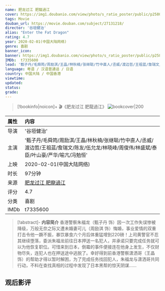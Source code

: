 ```yaml
---
name: 肥龙过江 肥龍過江
cover: https://img1.doubanio.com/view/photo/s_ratio_poster/public/p2580345427.jpg
tags: Movie
douban_url: https://movie.douban.com/subject/27131218/
director: '谷垣健治'
alias: "Enter the Fat Dragon"
rating: 4.7
year: 2020-02-01(中国大陆网络)
genre: 喜剧
banner_icon: 
banner: https://img1.doubanio.com/view/photo/s_ratio_poster/public/p2580345427.jpg
IMDb:  t7335600
lead: '甄子丹/毛舜筠/周励淇/王晶/林秋楠/张继聪/竹中直人/丞威/渡边哲/王祖蓝/詹瑞文/陈友/伍允龙/林晓峰/周俊伟/林盛斌/泰臣/叶山豪/严华/喻亢/冯勉恒' 
language: 粤语 / 汉语普通话 / 日语 
country: 中国大陆 / 中国香港 
viewtime:
updated: 
status: 
grade: 
---
```

> [!bookinfo|noicon]+ 🎬《肥龙过江 肥龍過江》
> ![bookcover|200](https://img1.doubanio.com/view/photo/s_ratio_poster/public/p2580345427.jpg)
>
| 属性 | 内容                                       |
|:---- |:------------------------------------------ |
| 导演 | '谷垣健治'                         |
| 主演 | '甄子丹/毛舜筠/周励淇/王晶/林秋楠/张继聪/竹中直人/丞威/渡边哲/王祖蓝/詹瑞文/陈友/伍允龙/林晓峰/周俊伟/林盛斌/泰臣/叶山豪/严华/喻亢/冯勉恒'                             |
| 上映 | 2020-02-01(中国大陆网络)                             |
| 时长 | 97分钟                   |
| 来源 | [肥龙过江 肥龍過江](https://movie.douban.com/subject/27131218/) |
| 评分 | 4.7                           |
| 分类 | 喜剧                            |
| IMDb | t7335600                             | 

> [!abstract]- **内容简介**
>  香港警察朱福龙（甄子丹 饰）因一次工作失误惨被降级，万般无奈之际又遭未婚妻可儿（周励淇 饰）悔婚，事业爱情的双重打击令他一蹶不振，暴饮暴食六个月后体重猛增到220磅！上司黄警官不忍其继续堕落，委派朱福龙前往日本押送一名犯人，并承诺只要完成任务就可以为他恢复职位。可惜来到日本，倒霉的事件便接连在他身上发生，不仅财物尽失，连犯人也在押送途中逃脱了。幸好得到前香港警察潇洒哥（王晶 饰）的帮助才得以暂时解困，为了完成任务找回犯人，朱福龙与潇洒哥共同行动，不料在查找真相的过程中发现了日本黑帮的惊天阴谋......
>  
## 观后影评
